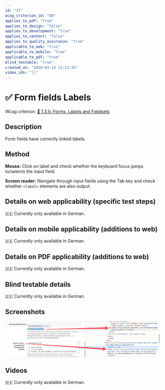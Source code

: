```yaml
---
id: "37"
wcag_criterion_id: "80"
applies_to_pdf: "true"
applies_to_design: "false"
applies_to_development: "true"
applies_to_content: "false"
applies_to_quality_assurance: "true"
applicable_to_web: "true"
applicable_to_mobile: "true"
applicable_to_pdf: "true"
blind_testable: "true"
created_at: "2024-03-14 13:13:34"
video_ids: "[]"
---
```


# ✅ Form fields Labels

Wcag criterion: [📜 1.3.1c Forms, Labels and Fieldsets](..)

## Description

Form fields have correctly linked labels.

## Method

**Mouse:** Click on label and check whether the keyboard focus jumps to/selects the input field.

**Screen reader:** Navigate through input fields using the Tab key and check whether `<label>` elements are also output.

## Details on web applicability (specific test steps)

🇩🇪 Currently only available in German.

## Details on mobile applicability (additions to web)

🇩🇪 Currently only available in German.

## Details on PDF applicability (additions to web)

🇩🇪 Currently only available in German.

## Blind testable details

🇩🇪 Currently only available in German.

## Screenshots

![Labels in A4AA](images/labels-in-a4aa.png)

## Videos

🇩🇪 Currently only available in German.
